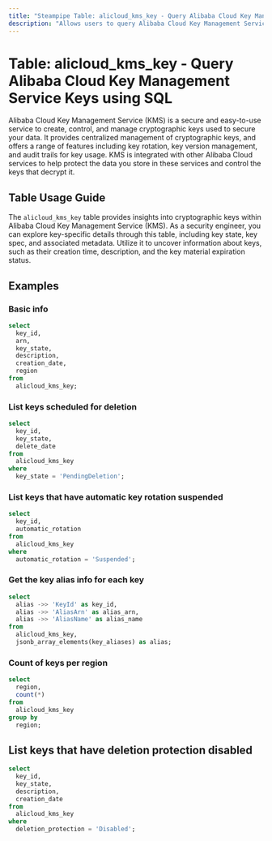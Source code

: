 ```yaml
---
title: "Steampipe Table: alicloud_kms_key - Query Alibaba Cloud Key Management Service Keys using SQL"
description: "Allows users to query Alibaba Cloud Key Management Service Keys, providing insights into key metadata, usage, and status."
---
```


# Table: alicloud_kms_key - Query Alibaba Cloud Key Management Service Keys using SQL

Alibaba Cloud Key Management Service (KMS) is a secure and easy-to-use service to create, control, and manage cryptographic keys used to secure your data. It provides centralized management of cryptographic keys, and offers a range of features including key rotation, key version management, and audit trails for key usage. KMS is integrated with other Alibaba Cloud services to help protect the data you store in these services and control the keys that decrypt it.

## Table Usage Guide

The `alicloud_kms_key` table provides insights into cryptographic keys within Alibaba Cloud Key Management Service (KMS). As a security engineer, you can explore key-specific details through this table, including key state, key spec, and associated metadata. Utilize it to uncover information about keys, such as their creation time, description, and the key material expiration status.

## Examples

### Basic info

```sql
select
  key_id,
  arn,
  key_state,
  description,
  creation_date,
  region
from
  alicloud_kms_key;
```

### List keys scheduled for deletion

```sql
select
  key_id,
  key_state,
  delete_date
from
  alicloud_kms_key
where
  key_state = 'PendingDeletion';
```

### List keys that have automatic key rotation suspended

```sql
select
  key_id,
  automatic_rotation
from
  alicloud_kms_key
where
  automatic_rotation = 'Suspended';
```

### Get the key alias info for each key

```sql
select
  alias ->> 'KeyId' as key_id,
  alias ->> 'AliasArn' as alias_arn,
  alias ->> 'AliasName' as alias_name
from
  alicloud_kms_key,
  jsonb_array_elements(key_aliases) as alias;
```

### Count of keys per region

```sql
select
  region,
  count(*)
from
  alicloud_kms_key
group by
  region;
```

## List keys that have deletion protection disabled

```sql
select
  key_id,
  key_state,
  description,
  creation_date
from
  alicloud_kms_key
where
  deletion_protection = 'Disabled';
```